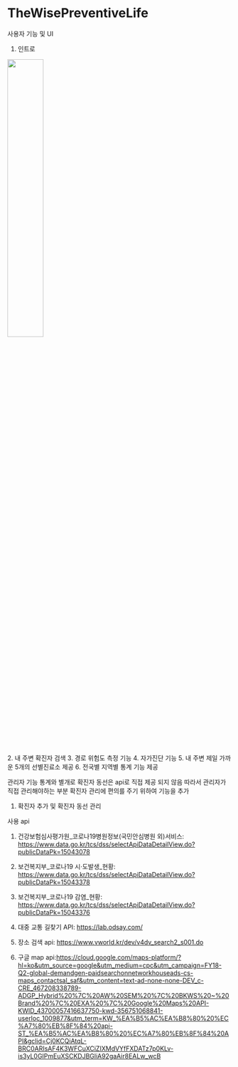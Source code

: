 # TheWisePreventiveLife

사용자 기능 및 UI 
1. 인트로
<div>
<img width="40%" src="![KakaoTalk_20201203_202717232](https://user-images.githubusercontent.com/57628980/101013911-5d3d2c00-35a8-11eb-9adc-890f5e049dd8.png)">
</div>
2. 내 주변 확진자 검색
3. 경로 위험도 측정 기능
4. 자가진단 기능
5. 내 주변 제일 가까운 5개의 선별진료소 제공
6. 전국별 지역별 통계 기능 제공

관리자 기능
통계와 별개로 확진자 동선은 api로 직접 제공 되지 않음 
따라서 관리자가 직접 관리해야하는 부분
확진자 관리에 편의를 주기 위하여 기능을 추가
1. 확진자 추가 및 확진자 동선 관리

사용 api
1. 건강보험심사평가원_코로나19병원정보(국민안심병원 외)서비스: https://www.data.go.kr/tcs/dss/selectApiDataDetailView.do?publicDataPk=15043078

2. 보건복지부_코로나19 시·도발생_현황: https://www.data.go.kr/tcs/dss/selectApiDataDetailView.do?publicDataPk=15043378

3. 보건복지부_코로나19 감염_현황: https://www.data.go.kr/tcs/dss/selectApiDataDetailView.do?publicDataPk=15043376

4. 대중 교통 길찾기 API: https://lab.odsay.com/

5. 장소 검색 api: https://www.vworld.kr/dev/v4dv_search2_s001.do

6. 구글 map api:https://cloud.google.com/maps-platform/?hl=ko&utm_source=google&utm_medium=cpc&utm_campaign=FY18-Q2-global-demandgen-paidsearchonnetworkhouseads-cs-maps_contactsal_saf&utm_content=text-ad-none-none-DEV_c-CRE_467208338789-ADGP_Hybrid%20%7C%20AW%20SEM%20%7C%20BKWS%20~%20Brand%20%7C%20EXA%20%7C%20Google%20Maps%20API-KWID_43700057416637750-kwd-356751068841-userloc_1009877&utm_term=KW_%EA%B5%AC%EA%B8%80%20%EC%A7%80%EB%8F%84%20api-ST_%EA%B5%AC%EA%B8%80%20%EC%A7%80%EB%8F%84%20API&gclid=Cj0KCQiAtqL-BRC0ARIsAF4K3WFCuXCiZIXMdVYfFXDATz7p0KLv-is3yL0GIPmEuXSCKDJBGliA92gaAir8EALw_wcB

